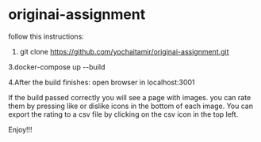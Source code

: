 # originai-assignment

follow this instructions:

1. git clone https://github.com/yochaitamir/originai-assignment.git

3.docker-compose up --build

4.After the build finishes:
  open browser in localhost:3001
  
If  the build passed correctly you will see a page with images. you can rate them by pressing like or dislike icons in the bottom of each image.
You can export the rating to a csv file by clicking on the csv icon in the top left.

Enjoy!!!


